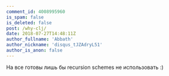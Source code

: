 ```yaml
---
comment_id: 4008995960
is_spam: false
is_deleted: false
post: /why-clj/
date: 2018-07-27T14:48:11Z
author_fullname: 'Abbath'
author_nickname: 'disqus_tJZAdryL51'
author_is_anon: false
---
```


<p>На все готовы лишь бы recursion schemes  не использовать :)</p>
